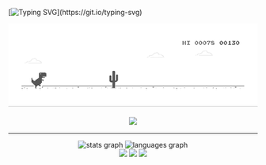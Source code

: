 [![Typing SVG](https://readme-typing-svg.demolab.com/?lines=printf("Hello+World+I'm+Cleslley");)](https://git.io/typing-svg)
<p align="center">
  <img src="dino.gif"><br><br>
  <a href="#">
    <img src="https://skillicons.dev/icons?i=github,git,java,javascript,html,css,c,cpp,php"/>
  </a>
</p>
  <hr>
<div align="center">
  <img src="https://github-readme-stats.vercel.app/api?username=cleslleydemoura&hide_title=false&hide_rank=false&show_icons=true&include_all_commits=true&count_private=true&disable_animations=false&theme=dark&locale=en&hide_border=false" height="150" alt="stats graph"  />
  <img src="https://github-readme-stats.vercel.app/api/top-langs?username=cleslleydemoura&locale=en&hide_title=false&layout=compact&card_width=320&langs_count=5&theme=dark&hide_border=false" height="150" alt="languages graph"/>
</div>
  <div align="center">
    <a href="mailto:cleslleydemoura@gmail.com" target="_blank" rel="external"><img src="https://img.shields.io/badge/-Gmail-%23333?style=for-the-badge&logo=gmail&logoColor=white" target="_blank"></a>
    <a href="https://www.linkedin.com/in/cleslley" target="_blank" rel="external"><img src="https://img.shields.io/badge/-LinkedIn-%230077B5?style=for-the-badge&logo=linkedin&logoColor=white" target="_blank"></a> 
    <a href="https://instagram.com/cleslleydemoura" target="_blank" rel="external"><img src="https://img.shields.io/badge/-Instagram-%23E4405F?style=for-the-badge&logo=instagram&logoColor=white" target="_blank"></a>
  </div>
